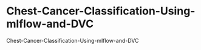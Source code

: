 # Chest-Cancer-Classification-Using-mlflow-and-DVC
Chest-Cancer-Classification-Using-mlflow-and-DVC

